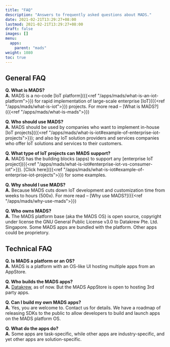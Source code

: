 ```yaml
---
title: "FAQ"
description: "Answers to frequently asked questions about MADS."
date: 2021-02-21T13:29:27+08:00
lastmod: 2021-02-21T13:29:27+08:00
draft: false
images: []
menu:
  apps:
    parent: "mads"
weight: 1080
toc: true
---
```


## General FAQ

**Q. What is MADS?**<br>
**A.** MADS is a no-code [IoT platform]({{<ref "/apps/mads/what-is-an-iot-platform">}}) for rapid implementation of large-scale enterprise [IoT]({{<ref "/apps/mads/what-is-iot">}}) projects. For more read – [What is MADS?]({{<ref "/apps/mads/what-is-mads">}})

**Q. Who should use MADS?**<br>
**A.** MADS should be used by companies who want to implement in-house [IoT projects]({{<ref "/apps/mads/what-is-iot#example-of-enterprise-iot-projects">}}); and also by IoT solution providers and services companies who offer IoT solutions and services to their customers.

**Q. What type of IoT projects can MADS support?**<br>
**A.** MADS has the building blocks (apps) to support any [enterprise IoT project]({{<ref "/apps/mads/what-is-iot#enterprise-iot-vs-consumer-iot">}}). [Click here]({{<ref "/apps/mads/what-is-iot#example-of-enterprise-iot-projects">}}) for some examples.

**Q. Why should I use MADS?**<br>
**A.** Because MADS cuts down IoT development and customization time from weeks to hours (500x). For more read – [Why use MADS?]({{<ref "/apps/mads/why-use-mads">}})

**Q. Who owns MADS?**<br>
**A.** The MADS platform base (aka the MADS OS) is open source, copyright under license the GNU General Public License v3.0 to Datakrew Pte. Ltd. Singapore. Some MADS apps are bundled with the platform. Other apps could be proprietory.

## Technical FAQ

**Q. Is MADS a platform or an OS?**<br>
**A.** MADS is a platform with an OS-like UI hosting multiple apps from an AppStore.

**Q. Who builds the MADS apps?**<br>
**A.** [Datakrew](https://datakrew.com/), as of now. But the MADS AppStore is open to hosting 3rd party apps.

**Q. Can I build my own MADS apps?**<br>
**A.** Yes, you are welcome to. Contact us for details. We have a roadmap of releasing SDKs to the public to allow developers to build and launch apps on the MADS platform OS.

**Q. What do the apps do?**<br>
**A.** Some apps are task-specific, while other apps are industry-specific, and yet other apps are solution-specific.
